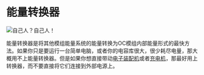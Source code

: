 # 能量转换器

![自己人？自己人！](oredict:oc:powerConverter)

能量转换器是将其他模组能量系统的能量转换为OC模组内部能量形式的最快方法。如果你只是要运行一台简单电脑，或者你的电容库很大，很少耗尽电量，那大概用不上能量转换器。但是如果你想直接带动[电子装配机](assembler.md)或者[充电机](charger.md)，那最好用上转换器，而不要直接将它们连接到外部电源上。
